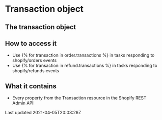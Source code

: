 # Transaction object

## The transaction object

## How to access it

- Use {% for transaction in order.transactions %} in tasks responding to shopify/orders events
- Use {% for transaction in refund.transactions %} in tasks responding to shopify/refunds events

## What it contains

- Every property from the Transaction resource in the Shopify REST Admin API

Last updated 2021-04-05T20:03:29Z